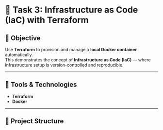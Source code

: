 # 🚀 Task 3: Infrastructure as Code (IaC) with Terraform

## 📘 Objective
Use **Terraform** to provision and manage a **local Docker container** automatically.  
This demonstrates the concept of **Infrastructure as Code (IaC)** — where infrastructure setup is version-controlled and reproducible.

---

## 🧰 Tools & Technologies
- **Terraform**
- **Docker**

---

## 📂 Project Structure
